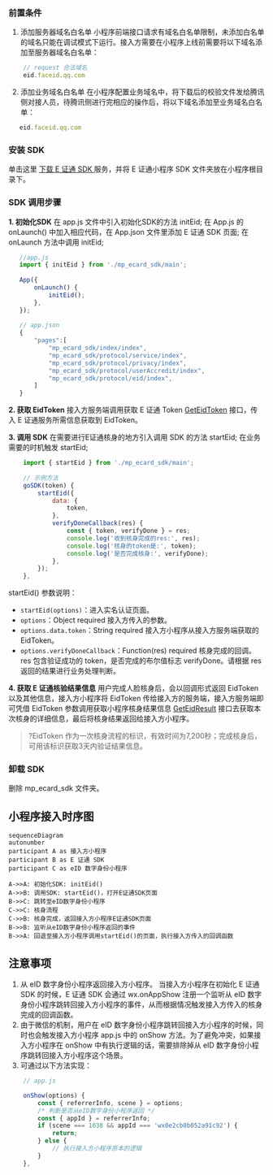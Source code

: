 ### 前置条件
1. 添加服务器域名白名单
小程序前端接口请求有域名白名单限制，未添加白名单的域名只能在调试模式下运行。接入方需要在小程序上线前需要将以下域名添加至服务器域名白名单：
```javascript
    // request 合法域名
    eid.faceid.qq.com
```
2. 添加业务域名白名单
在小程序配置业务域名中，将下载后的校验文件发给腾讯侧对接人员，待腾讯侧进行完相应的操作后，将以下域名添加至业务域名白名单：
```javascript
   eid.faceid.qq.com
```

### 安装 SDK
单击这里 [下载 E 证通 SDK ](https://faceid-ecard-1254418846.cos.ap-chengdu.myqcloud.com/cloud-mp-ecard-sdk-v1.0.0.zip) 服务，并将 E 证通小程序 SDK 文件夹放在小程序根目录下。

### SDK 调用步骤

**1. 初始化SDK**
在 app.js 文件中引入初始化SDK的方法 initEid; 
在 App.js 的 onLaunch() 中加入相应代码，在 App.json 文件里添加 E 证通 SDK 页面; 
在 onLaunch 方法中调用 initEid; 
```javascript
   //app.js
   import { initEid } from './mp_ecard_sdk/main';
  
   App({
       onLaunch() {
           initEid();
       },
   });
  
   // app.json
   {
       "pages":[
           "mp_ecard_sdk/index/index",
           "mp_ecard_sdk/protocol/service/index",
           "mp_ecard_sdk/protocol/privacy/index",
           "mp_ecard_sdk/protocol/userAccredit/index",
           "mp_ecard_sdk/protocol/eid/index",
       ]
   }
```

**2. 获取 EidToken**
接入方服务端调用获取 E 证通 Token [GetEidToken](https://cloud.tencent.com/document/product/1007/54089) 接口，传入 E 证通服务所需信息获取到 EidToken。

**3. 调用 SDK**
在需要进行E证通核身的地方引入调用 SDK 的方法 startEid; 
在业务需要的时机触发 startEid; 
```javascript
    import { startEid } from './mp_ecard_sdk/main';
    
    // 示例方法
    goSDK(token) {
        startEid({
            data: {
                token,
            },
            verifyDoneCallback(res) {  
                const { token, verifyDone } = res;
                console.log('收到核身完成的res:', res);
                console.log('核身的token是:', token); 
                console.log('是否完成核身:', verifyDone);          
            },
        });
    },
```

startEid() 参数说明：
- `startEid(options)`：进入实名认证页面。
- `options`：Object required 接入方传入的参数。	
- `options.data.token`：String required 接入方小程序从接入方服务端获取的 EidToken。
- `options.verifyDoneCallback`：Function(res) required 核身完成的回调。res 包含验证成功的 token，是否完成的布尔值标志 verifyDone。请根据 res 返回的结果进行业务处理判断。

**4. 获取 E 证通核验结果信息**
用户完成人脸核身后，会以回调形式返回 EidToken 以及其他信息，接入方小程序将 EidToken 传给接入方的服务端，接入方服务端即可凭借 EidToken 参数调用获取小程序核身结果信息 [GetEidResult](https://cloud.tencent.com/document/product/1007/54090) 接口去获取本次核身的详细信息，最后将核身结果返回给接入方小程序。

> ?EidToken 作为一次核身流程的标识，有效时间为7,200秒；完成核身后，可用该标识获取3天内验证结果信息。


### 卸载 SDK
删除 mp_ecard_sdk 文件夹。

## 小程序接入时序图
```mermaid
sequenceDiagram
autonumber
participant A as 接入方小程序
participant B as E 证通 SDK
participant C as eID 数字身份小程序

A->>A: 初始化SDK: initEid() 
A->>B: 调用SDK: startEid()，打开E证通SDK页面
B->>C: 跳转至eID数字身份小程序
C->>C: 核身流程
C->>B: 核身完成，返回接入方小程序E证通SDK页面
B->>B: 监听从eID数字身份小程序返回的事件
B->>A: 回退至接入方小程序调用startEid()的页面，执行接入方传入的回调函数
```

## 注意事项

1. 从 eID 数字身份小程序返回接入方小程序。
当接入方小程序在初始化 E 证通 SDK 的时候，E 证通 SDK 会通过 wx.onAppShow 注册一个监听从 eID 数字身份小程序跳转回接入方小程序的事件，从而根据情况触发接入方传入的核身完成的回调函数。
2. 由于微信的机制，用户在 eID 数字身份小程序跳转回接入方小程序的时候，同时也会触发接入方小程序 app.js 中的 onShow 方法。为了避免冲突，如果接入方小程序在 onShow 中有执行逻辑的话，需要排除掉从 eID 数字身份小程序跳转回接入方小程序这个场景。
3. 可通过以下方法实现：
```javascript
    // app.js

    onShow(options) {
        const { referrerInfo, scene } = options;
        /* 判断是否从eID数字身份小程序返回 */
        const { appId } = referrerInfo;
        if (scene === 1038 && appId === 'wx0e2cb0b052a91c92') {
            return;
        } else {
            // 执行接入方小程序原本的逻辑
        }
    },

```


